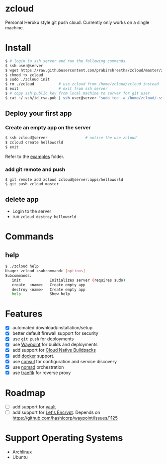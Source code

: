 # zcloud

Personal Heroku style git push cloud. Currently only works on a single machine.

# Install

```bash
$ # login to ssh server and run the following commands
$ ssh user@server
$ wget https://raw.githubusercontent.com/prabirshrestha/zcloud/master/zcloud
$ chmod +x zcloud
$ sudo ./zcloud init
$ rm ./zcloud           # use zcloud from /home/zcloud/zcloud instead
$ exit                  # exit from ssh server
$ # copy ssh public key from local machine to server for git user
$ cat ~/.ssh/id_rsa.pub | ssh user@server "sudo tee -a /home/zcloud/.ssh/authorized_keys"
```

## Deploy your first app

### Create an empty app on the server

```bash
$ ssh zcloud@server                 # notice the use zcloud
$ zcloud create helloworld
$ exit
```

Refer to the [examples](examples/) folder.


### add git remote and push

```
$ git remote add zcloud zcloud@server:apps/helloworld
$ git push zcloud master
```

## delete app

* Login to the server
* run `zcloud destroy helloworld`

# Commands

## help

```bash
$ ./zcloud help
Usage: zcloud <subcommand> [options]
Subcommands:
   init             Initializes server (requires sudo)
   create  <name>   Create empty app
   destroy <name>   Create empty app
   help             Show help
```

# Features

- [x] automated download/installation/setup
- [x] better default firewall support for security
- [x] use `git push` for deployments
- [x] use [Waypoint](https://www.waypointproject.io/) for builds and deployments
- [x] add support for [Cloud Native Buildpacks](https://buildpacks.io/)
- [x] add [docker](https://www.docker.com/) support.
- [x] use [consul](https://www.consul.io/) for configuration and service discovery
- [x] use [nomad](https://github.com/hashicorp/nomad) orchestration
- [x] use [traefik](https://traefik.io/traefik/) for reverse proxy

# Roadmap

- [ ] add support for [vault](https://www.waypointproject.io/plugins/vault)
- [ ] add support for [Let's Encrypt](https://letsencrypt.org/). Depends on https://github.com/hashicorp/waypoint/issues/1125

# Support Operating Systems

* Archlinux
* Ubuntu
